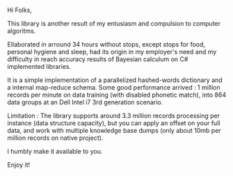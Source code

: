 Hi Folks,

This library is another result of my entusiasm and compulsion to computer algoritms.

Ellaborated in arround 34 hours without stops, except stops for food, personal hygiene and sleep, had its origin in my employer's need and my difficulty in reach accuracy results of Bayesian calculum on C# implemented libraries.

It is a simple implementation of a parallelized hashed-words dictionary and a internal map-reduce schema.
Some good performance arrived : 1 million records per minute on data training (with disabled phonetic match), into 864 data groups at an Dell Intel i7 3rd generation scenario.

Limitation : The library supports around 3.3 million records processing per instance (data structure capacity), but you can apply an offset on your full data, and work with multiple knowledge base dumps (only about 10mb per million records on native project).

I humbly make it available to you.

Enjoy it!
